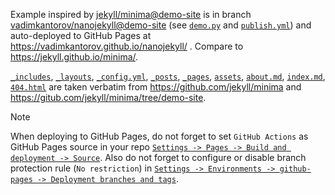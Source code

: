Example inspired by [jekyll/minima@demo-site](https://github.com/jekyll/minima/tree/demo-site) is in branch [vadimkantorov/nanojekyll@demo-site](../../tree/demo-site) (see [`demo.py`](../../blob/demo-site/demo.py) and [`publish.yml`](../../blob/demo-site/.github/workflows/publish.yml)) and auto-deployed to GitHub Pages at https://vadimkantorov.github.io/nanojekyll/ . Compare to https://jekyll.github.io/minima/.

[`_includes`](./_includes), [`_layouts`](./_layouts), [`_config.yml`](./_config.yml), [`_posts`](./_posts), [`_pages`](./_pages), [`assets`](./assets), [`about.md`](./about.md), [`index.md`](./index.md), [`404.html`](./404.html) are taken verbatim from https://github.com/jekyll/minima and https://gitub.com/jekyll/minima/tree/demo-site.

> [!NOTE]
> When deploying to GitHub Pages, do not forget to set `GitHub Actions` as GitHub Pages source in your repo [`Settings -> Pages -> Build and deployment -> Source`](https://github.com/vadimkantorov/nanojekyll/settings/pages). Also do not forget to configure or disable branch protection rule (`No restriction`) in [`Settings -> Environments -> github-pages -> Deployment branches and tags`](https://github.com/vadimkantorov/nanojekyll/settings/environments/).
